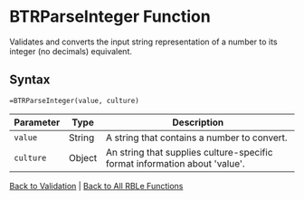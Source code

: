 # BTRParseInteger Function

Validates and converts the input string representation of a number to its integer (no decimals) equivalent.

## Syntax

```excel
=BTRParseInteger(value, culture)
```

Parameter | Type | Description
---|---|---
`value` | String | A string that contains a number to convert.
`culture` | Object | An string that supplies culture-specific format information about 'value'.

[Back to Validation](RBLeValidation.md) | [Back to All RBLe Functions](RBLe.md#function-documentation)